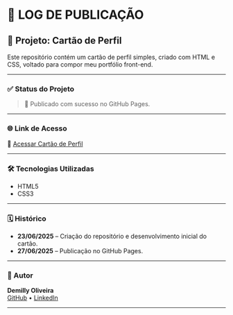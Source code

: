 # 📄 LOG DE PUBLICAÇÃO

## 📌 Projeto: Cartão de Perfil

Este repositório contém um cartão de perfil simples, criado com HTML e CSS, voltado para compor meu portfólio front-end.

---

### ✅ Status do Projeto

> 🚀 Publicado com sucesso no GitHub Pages.

---

### 🌐 Link de Acesso

🔗 [Acessar Cartão de Perfil](https://eaezis.github.io/profile-card/)

---

### 🛠️ Tecnologias Utilizadas

- HTML5
- CSS3

---

### 🗓️ Histórico

- **23/06/2025** – Criação do repositório e desenvolvimento inicial do cartão.
- **27/06/2025** – Publicação no GitHub Pages.

---

### 📌 Autor

**Demilly Oliveira**  
[GitHub](https://github.com/eaezis) • [LinkedIn](https://www.linkedin.com/in/demilly-oliveira-582158366)

---
